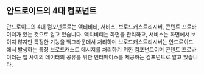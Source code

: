 ## 안드로이드의 4대 컴포넌트

안드로이드의 4대 컴포넌트로는 액티비티, 서비스, 브로드캐스트리시버, 콘텐트 프로바이더가 있는 것으로 알고 있습니다. 액티비티는 화면을 관리하고, 서비스는 화면에서 보이지 않지만 특정한 기능을 백그라운데서 처리하며 브로드캐스트리시버는 안드로이드에서 발생하는 특정 브로드캐스트 메시지를 처리하기 위한 컴포넌트이며 콘텐트 프로바이더는 앱 사이의 데이터의 공유를 위한 인터페이스를 제공하는 컴포넌트로 알고 있습니다.